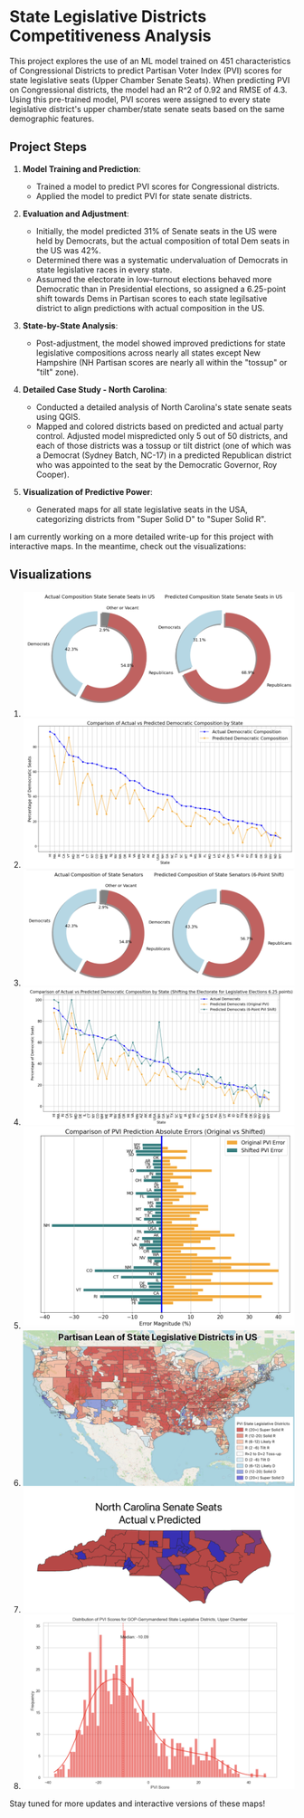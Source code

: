 # State Legislative Districts Competitiveness Analysis

This project explores the use of an ML model trained on 451 characteristics of Congressional Districts to predict Partisan Voter Index (PVI) scores for state legislative seats (Upper Chamber Senate Seats). When predicting PVI on Congressional districts, the model had an R^2 of 0.92 and RMSE of 4.3. Using this pre-trained model, PVI scores were assigned to every state legislative district's upper chamber/state senate seats based on the same demographic features.

## Project Steps

1. **Model Training and Prediction**:
    - Trained a model to predict PVI scores for Congressional districts.
    - Applied the model to predict PVI for state senate districts.

2. **Evaluation and Adjustment**:
    - Initially, the model predicted 31% of Senate seats in the US were held by Democrats, but the actual composition of total Dem seats in the US was 42%.
    - Determined there was a systematic undervaluation of Democrats in state legislative races in every state.
    - Assumed the electorate in low-turnout elections behaved more Democratic than in Presidential elections, so assigned a 6.25-point shift towards Dems in Partisan scores to each state legilsative district to align predictions with actual composition in the US.

3. **State-by-State Analysis**:
    - Post-adjustment, the model showed improved predictions for state legislative compositions across nearly all states except New Hampshire (NH Partisan scores are nearly all within the "tossup" or "tilt" zone).

4. **Detailed Case Study - North Carolina**:
    - Conducted a detailed analysis of North Carolina's state senate seats using QGIS.
    - Mapped and colored districts based on predicted and actual party control. Adjusted model mispredicted only 5 out of 50 districts, and each of those districts was a tossup or tilt district (one of which was a Democrat (Sydney Batch, NC-17) in a predicted Republican district who was appointed to the seat by the Democratic Governor, Roy Cooper).

5. **Visualization of Predictive Power**:
    - Generated maps for all state legislative seats in the USA, categorizing districts from "Super Solid D" to "Super Solid R".

I am currently working on a more detailed write-up for this project with interactive maps. In the meantime, check out the visualizations:

## Visualizations

1. ![Predicted Composition Donut](https://github.com/samforwill/State-Legislative-Districts-PVI/blob/main/images/1-%20Predicted%20Composition%20Donut.png)
2. ![Predicted Composition State Senates](https://github.com/samforwill/State-Legislative-Districts-PVI/blob/main/images/2-%20Predicted%20Composition%20State%20Senates.png)
3. ![Shifted Predicted Composition Donut](https://github.com/samforwill/State-Legislative-Districts-PVI/blob/main/images/3-%20Shifted%20Predicted%20Composition%20Donut.png)
4. ![Shifted Predicted Composition State Senates](https://github.com/samforwill/State-Legislative-Districts-PVI/blob/main/images/4-%20Shifted%20Predicted%20Composition%20State%20Senates.png)
5. ![Composition Error](https://github.com/samforwill/State-Legislative-Districts-PVI/blob/main/images/5-%20Composition%20Error.png)
6. ![USA PVI](https://github.com/samforwill/State-Legislative-Districts-PVI/blob/main/images/6-%20USA%20PVI.png)
7. ![NC Senate Seats](https://github.com/samforwill/State-Legislative-Districts-PVI/blob/main/images/7-%20NC%20Senate%20Seats.png)
8. ![GOP Gerrymander](https://github.com/samforwill/State-Legislative-Districts-PVI/blob/main/images/8-%20GOP%20Gerrymander.png)

Stay tuned for more updates and interactive versions of these maps!
